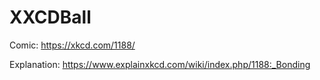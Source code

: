 # XXCDBall

Comic: https://xkcd.com/1188/

Explanation: https://www.explainxkcd.com/wiki/index.php/1188:_Bonding
